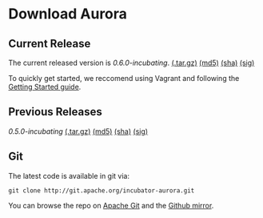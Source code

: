 # Download Aurora

## Current Release

The current released version is *0.6.0-incubating*. [(.tar.gz)](https://dist.apache.org/repos/dist/release/incubator/aurora/0.6.0/apache-aurora-0.6.0-incubating.tar.gz)
[(md5)](https://dist.apache.org/repos/dist/release/incubator/aurora/0.6.0/apache-aurora-0.6.0-incubating.tar.gz.md5)
[(sha)](https://dist.apache.org/repos/dist/release/incubator/aurora/0.6.0/apache-aurora-0.6.0-incubating.tar.gz.sha) 
[(sig)](https://dist.apache.org/repos/dist/release/incubator/aurora/0.6.0/apache-aurora-0.6.0-incubating.tar.gz.asc)

To quickly get started, we reccomend using Vagrant and following the [Getting Started guide](http://localhost:4567/documentation/latest/vagrant/).

## Previous Releases
*0.5.0-incubating* [(.tar.gz)](https://dist.apache.org/repos/dist/release/incubator/aurora/0.5.0/apache-aurora-0.5.0-incubating.tar.gz)
[(md5)](https://dist.apache.org/repos/dist/release/incubator/aurora/0.5.0/apache-aurora-0.5.0-incubating.tar.gz.md5)
[(sha)](https://dist.apache.org/repos/dist/release/incubator/aurora/0.5.0/apache-aurora-0.5.0-incubating.tar.gz.sha) 
[(sig)](https://dist.apache.org/repos/dist/release/incubator/aurora/0.5.0/apache-aurora-0.5.0-incubating.tar.gz.asc)

## Git

The latest code is available in git via:

    git clone http://git.apache.org/incubator-aurora.git

You can browse the repo on
[Apache Git](https://git-wip-us.apache.org/repos/asf?p=incubator-aurora.git)
and the [Github mirror](https://github.com/apache/incubator-aurora).
